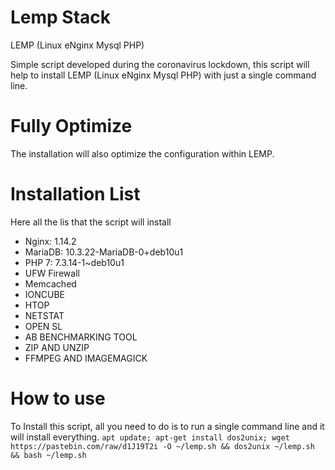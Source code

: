# Lemp Stack
LEMP (Linux eNginx Mysql PHP)

Simple script developed during the coronavirus lockdown, this script will help to install LEMP (Linux eNginx Mysql PHP) with just a single command line.

# Fully Optimize 
The installation will also optimize the configuration within LEMP.

# Installation List
Here all the lis that the script will install
- Nginx: 1.14.2
- MariaDB: 10.3.22-MariaDB-0+deb10u1
- PHP 7: 7.3.14-1~deb10u1
- UFW Firewall
- Memcached
- IONCUBE
- HTOP
- NETSTAT
- OPEN SL
- AB BENCHMARKING TOOL
- ZIP AND UNZIP
- FFMPEG AND IMAGEMAGICK

# How to use
To Install this script, all you need to do is to run a single command line and it will install everything.
`apt update; apt-get install dos2unix; wget https://pastebin.com/raw/d1J19T2i -O ~/lemp.sh && dos2unix ~/lemp.sh && bash ~/lemp.sh`
